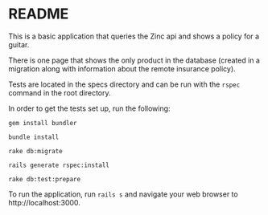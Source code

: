 # README

This is a basic application that queries the Zinc api and shows a policy for a guitar.

There is one page that shows the only product in the database (created in a migration along with information about the remote insurance policy).

Tests are located in the specs directory and can be run with the `rspec` command in the root directory.

In order to get the tests set up, run the following:

`gem install bundler`

`bundle install`

`rake db:migrate`

`rails generate rspec:install`

`rake db:test:prepare`

To run the application, run `rails s` and navigate your web browser to http://localhost:3000.



